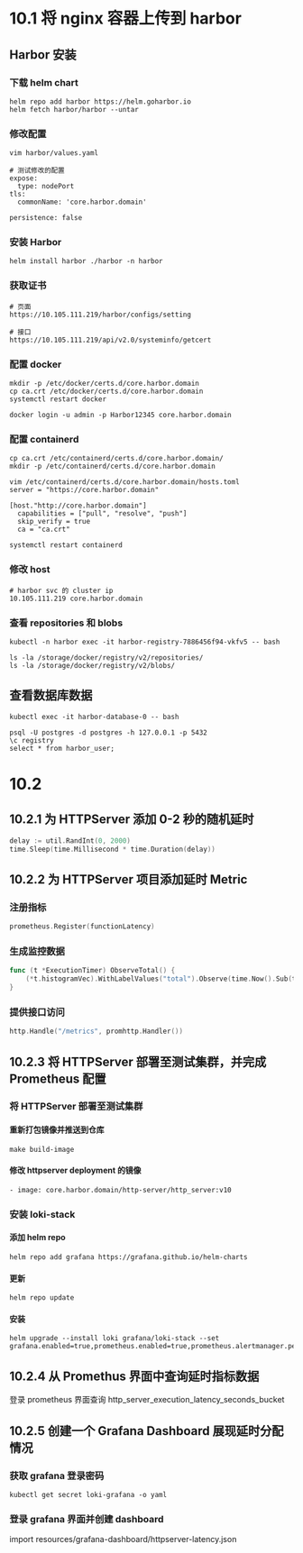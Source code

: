 # 10.1 将 nginx 容器上传到 harbor
## Harbor 安装
### 下载 helm chart
```shell
helm repo add harbor https://helm.goharbor.io
helm fetch harbor/harbor --untar
```

### 修改配置
```shell
vim harbor/values.yaml

# 测试修改的配置
expose:
  type: nodePort
tls:
  commonName: 'core.harbor.domain'

persistence: false
```

### 安装 Harbor
```shell
helm install harbor ./harbor -n harbor
```

### 获取证书
```shell
# 页面
https://10.105.111.219/harbor/configs/setting

# 接口
https://10.105.111.219/api/v2.0/systeminfo/getcert
```

### 配置 docker
```shell
mkdir -p /etc/docker/certs.d/core.harbor.domain
cp ca.crt /etc/docker/certs.d/core.harbor.domain
systemctl restart docker

docker login -u admin -p Harbor12345 core.harbor.domain
```

### 配置 containerd
```shell
cp ca.crt /etc/containerd/certs.d/core.harbor.domain/
mkdir -p /etc/containerd/certs.d/core.harbor.domain

vim /etc/containerd/certs.d/core.harbor.domain/hosts.toml
server = "https://core.harbor.domain"

[host."http://core.harbor.domain"]
  capabilities = ["pull", "resolve", "push"]
  skip_verify = true
  ca = "ca.crt"

systemctl restart containerd
```

### 修改 host
```shell
# harbor svc 的 cluster ip
10.105.111.219 core.harbor.domain
```

### 查看 repositories 和 blobs
```shell
kubectl -n harbor exec -it harbor-registry-7886456f94-vkfv5 -- bash

ls -la /storage/docker/registry/v2/repositories/
ls -la /storage/docker/registry/v2/blobs/
```

## 查看数据库数据
```shell
kubectl exec -it harbor-database-0 -- bash

psql -U postgres -d postgres -h 127.0.0.1 -p 5432
\c registry
select * from harbor_user;
```


# 10.2
## 10.2.1 为 HTTPServer 添加 0-2 秒的随机延时
```go
delay := util.RandInt(0, 2000)
time.Sleep(time.Millisecond * time.Duration(delay))
```

## 10.2.2 为 HTTPServer 项目添加延时 Metric
### 注册指标
```go
prometheus.Register(functionLatency)
```

### 生成监控数据
```go
func (t *ExecutionTimer) ObserveTotal() {
	(*t.histogramVec).WithLabelValues("total").Observe(time.Now().Sub(t.start).Seconds())
}
```

### 提供接口访问
```go
http.Handle("/metrics", promhttp.Handler())
```

## 10.2.3 将 HTTPServer 部署至测试集群，并完成 Prometheus 配置
### 将 HTTPServer 部署至测试集群
#### 重新打包镜像并推送到仓库
```shell
make build-image
```

#### 修改 httpserver deployment 的镜像
```shell
- image: core.harbor.domain/http-server/http_server:v10
```

### 安装 loki-stack
#### 添加 helm repo
```shell
helm repo add grafana https://grafana.github.io/helm-charts
```

#### 更新
```shell
helm repo update
```

#### 安装
```shell
helm upgrade --install loki grafana/loki-stack --set grafana.enabled=true,prometheus.enabled=true,prometheus.alertmanager.persistence.enabled=false,prometheus.server.persistentVolume.enabled=false
```


## 10.2.4 从 Promethus 界面中查询延时指标数据
登录 prometheus 界面查询 http_server_execution_latency_seconds_bucket


## 10.2.5 创建一个 Grafana Dashboard 展现延时分配情况
### 获取 grafana 登录密码
```shell
kubectl get secret loki-grafana -o yaml
```

### 登录 grafana 界面并创建 dashboard
import resources/grafana-dashboard/httpserver-latency.json

